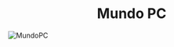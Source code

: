 
<h1 align="center">Mundo PC</h1>

![MundoPC](https://github.com/user-attachments/assets/3d8c09d6-138a-4716-b065-d98b98b0868a)
